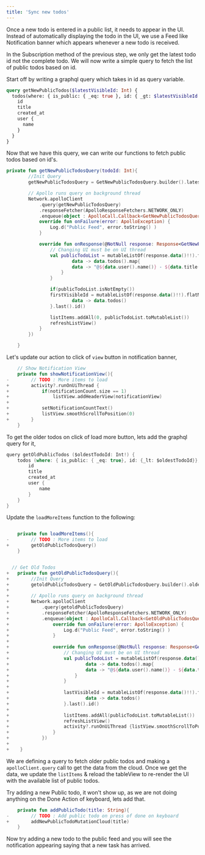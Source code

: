 ```yaml
---
title: 'Sync new todos'
---
```


Once a new todo is entered in a public list, it needs to appear in the UI. Instead of automatically displaying the todo in the UI, we use a Feed like Notification banner which appears whenever a new todo is received.

In the Subscription method of the previous step, we only get the latest todo id not the complete todo. We will now write a simple query to fetch the list of public todos based on id.

Start off by writing a graphql query which takes in id as query variable.

```graphql
query getNewPublicTodos($latestVisibleId: Int) {
  todos(where: { is_public: { _eq: true }, id: { _gt: $latestVisibleId } }, order_by: { created_at: desc }) {
    id
    title
    created_at
    user {
      name
    }
  }
}
```

Now that we have this query, we can write our functions to fetch public todos based on id's.

```kotlin
private fun getNewPublicTodosQuery(todoId: Int){
        //Init Query
        getNewPublicTodosQuery = GetNewPublicTodosQuery.builder().latestVisibleId(todoId -1).build()

        // Apollo runs query on background thread
        Network.apolloClient
            .query(getNewPublicTodosQuery)
            .responseFetcher(ApolloResponseFetchers.NETWORK_ONLY)
            .enqueue(object : ApolloCall.Callback<GetNewPublicTodosQuery.Data>() {
            override fun onFailure(error: ApolloException) {
                Log.d("Public Feed", error.toString() )
            }

            override fun onResponse(@NotNull response: Response<GetNewPublicTodosQuery.Data>) {
                // Changing UI must be on UI thread
                val publicTodoList = mutableListOf(response.data()!!).flatMap {
                        data -> data.todos().map{
                        data -> "@${data.user().name()} - ${data.title()}"
                    }
                }

                if(publicTodoList.isNotEmpty())
                firstVisibleId = mutableListOf(response.data()!!).flatMap {
                        data -> data.todos()
                }.last().id()

                listItems.addAll(0, publicTodoList.toMutableList())
                refreshListView()
            }
        })

    }

```

Let's update our action to click of `view` button in notification banner,

```kotlin
    // Show Notification View
    private fun showNotificationView(){
-        // TODO : More items to load
+        activity?.runOnUiThread {
+            if(notificationCount.size == 1)
+                listView.addHeaderView(notificationView)
+
+            setNotificationCountText()
+            listView.smoothScrollToPosition(0)
+        }
    }
```

To get the older todos on click of load more button, lets add the graphql query for it,

```swift
query getOldPublicTodos ($oldestTodoId: Int!) {
    todos (where: { is_public: { _eq: true}, id: {_lt: $oldestTodoId}}, limit: 7, order_by: { created_at: desc }) {
        id
        title
        created_at
        user {
            name
        }
    }
}
```

Update the `loadMoreItems` function to the following:

```kotlin

    private fun loadMoreItems(){
-        // TODO : More items to load
+        getOldPublicTodosQuery()
    }


  // Get Old Todos
+   private fun getOldPublicTodosQuery(){
+        //Init Query
+        getoldPublicTodosQuery = GetOldPublicTodosQuery.builder().oldestTodoId(lastVisibleId!!).build()
+
+        // Apollo runs query on background thread
+        Network.apolloClient
+            .query(getoldPublicTodosQuery)
+            .responseFetcher(ApolloResponseFetchers.NETWORK_ONLY)
+            .enqueue(object : ApolloCall.Callback<GetOldPublicTodosQuery.Data>() {
+                override fun onFailure(error: ApolloException) {
+                    Log.d("Public Feed", error.toString() )
+                }
+
+                override fun onResponse(@NotNull response: Response<GetOldPublicTodosQuery.Data>) {
+                    // Changing UI must be on UI thread
+                    val publicTodoList = mutableListOf(response.data()!!).flatMap {
+                            data -> data.todos().map{
+                            data -> "@${data.user().name()} - ${data.title()}"
+                        }
+                    }
+
+                    lastVisibleId = mutableListOf(response.data()!!).flatMap {
+                            data -> data.todos()
+                    }.last().id()
+
+                    listItems.addAll(publicTodoList.toMutableList())
+                    refreshListView()
+                    activity?.runOnUiThread {listView.smoothScrollToPosition(listItems.size)}
+                }
+            })
+
+    }
```

We are defining a query to fetch older public todos and making a `apolloClient.query` call to get the data from the cloud. Once we get the data, we update the `listItems` & reload the tableView to re-render the UI with the available list of public todos.

Try adding a new Public todo, it won't show up, as we are not doing anything on the Done Action of keyboard, lets add that.

```kotlin
    private fun addPublicTodo(title: String){
-        // TODO : Add public todo on press of done on keyboard
+        addNewPublicTodoMutationCloud(title)
    }
```

Now try adding a new todo to the public feed and you will see the notification appearing saying that a new task has arrived.
